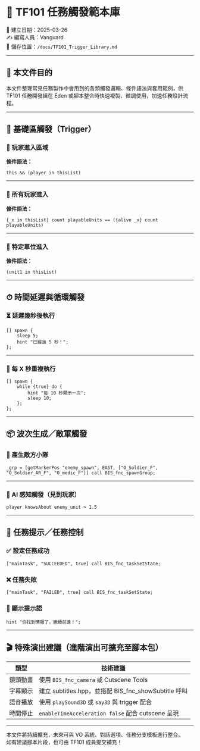 # 🧩 TF101 任務觸發範本庫

📅 建立日期：2025-03-26  
✍️ 編寫人員：Vanguard  
📁 儲存位置：`/docs/TF101_Trigger_Library.md`

---

## 📌 本文件目的

本文件整理常見任務製作中會用到的各類觸發邏輯、條件語法與套用範例，供 TF101 任務開發組在 Eden 或腳本整合時快速複製、微調使用，加速任務設計流程。

---

## 🚪 基礎區觸發（Trigger）

### 🎯 玩家進入區域
**條件語法：**
```sqf
this && (player in thisList)
```

---

### 🎯 所有玩家進入
**條件語法：**
```sqf
{_x in thisList} count playableUnits == ({alive _x} count playableUnits)
```

---

### 🎯 特定單位進入
**條件語法：**
```sqf
(unit1 in thisList)
```

---

## ⏱ 時間延遲與循環觸發

### ⏳ 延遲幾秒後執行
```sqf
[] spawn {
    sleep 5;
    hint "已經過 5 秒！";
};
```

---

### 🔁 每 X 秒重複執行
```sqf
[] spawn {
    while {true} do {
        hint "每 10 秒顯示一次";
        sleep 10;
    };
};
```

---

## 📦 波次生成／敵軍觸發

### 👥 產生敵方小隊
```sqf
_grp = [getMarkerPos "enemy_spawn", EAST, ["O_Soldier_F", "O_Soldier_AR_F", "O_medic_F"]] call BIS_fnc_spawnGroup;
```

---

### 🧨 AI 感知觸發（見到玩家）
```sqf
player knowsAbout enemy_unit > 1.5
```

---

## 📢 任務提示／任務控制

### ✅ 設定任務成功
```sqf
["mainTask", "SUCCEEDED", true] call BIS_fnc_taskSetState;
```

### ❌ 任務失敗
```sqf
["mainTask", "FAILED", true] call BIS_fnc_taskSetState;
```

### 📜 顯示提示語
```sqf
hint "你找到情報了，繼續前進！";
```

---

## 🎬 特殊演出建議（進階演出可擴充至腳本包）

| 類型 | 技術建議 |
|------|----------|
| 鏡頭動畫 | 使用 `BIS_fnc_camera` 或 Cutscene Tools |
| 字幕顯示 | 建立 subtitles.hpp，並搭配 BIS_fnc_showSubtitle 呼叫 |
| 語音播放 | 使用 `playSound3D` 或 `say3D` 與 trigger 配合 |
| 時間停止 | `enableTimeAcceleration false` 配合 cutscene 呈現 |

---

本文件將持續擴充，未來可與 VO 系統、對話選項、任務分支模板進行整合。  
如有建議腳本片段，也可由 TF101 成員提交補充！

